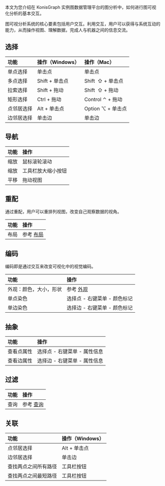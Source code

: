 本文为您介绍在 KonisGraph 实例图数据管理平台的图分析中，如何进行图可视化分析的基本交互。

图可视分析系统的核心要素包括用户交互。利用交互，用户可以获得与系统互动的能力，从而操作视图、理解数据，完成人与机器之间的信息交流。

## 选择
|功能|操作（Windows）|操作（Mac）|
| :--------- | :----- | :---------- |
|单点选择|单击点|单击点|
|多点选择|Shift + 单击点|Shift  ⇧ + 单击点|
|拉索选择|Shift + 拖动|Shift  ⇧ + 拖动|
|矩形选择|Ctrl + 拖动|Control ⌃ + 拖动|
|点邻居选择|Alt + 单击点|Option ⌥ + 单击点|
|边邻居选择|单击边|单击边|

## 导航
|功能|操作|
| :--------- | :----- |
|缩放|鼠标滚轮滚动|
|缩放|工具栏放大缩小按钮|
|平移|拖动视图|

## 重配
通过重配，用户可以重排列视图，改变自己观察数据的视角。

|功能|操作|
| :--------- | :----- |
|布局|参考 [布局]() |

## 编码
编码即是通过交互来改变可视化中的视觉编码。

|功能|操作|
| :--------- | :----- |
|外观：颜色，大小，形状|参考 [外观](https://cloud.tencent.com/document/product/1366/61221) |
|单点染色|选择点 - 右键菜单 - 颜色标记|
|单边染色|选择边 - 右键菜单 - 颜色标记|

## 抽象
|功能|操作|
| :--------- | :----- |
|查看点属性|选择点 - 右键菜单 - 属性信息|
|查看边属性|选择边 - 右键菜单 - 属性信息|

## 过滤
|功能|操作|
| :--------- | :----- |
|查询|参考 [查询]() |

## 关联
|功能|操作（Windows）|
| :--------- | :----- |
|点邻居选择|Alt + 单击点|
|边邻居选择|单击边|
|查找两点之间所有路径|工具栏按钮|
|查找两点之间最短路径|工具栏按钮|


